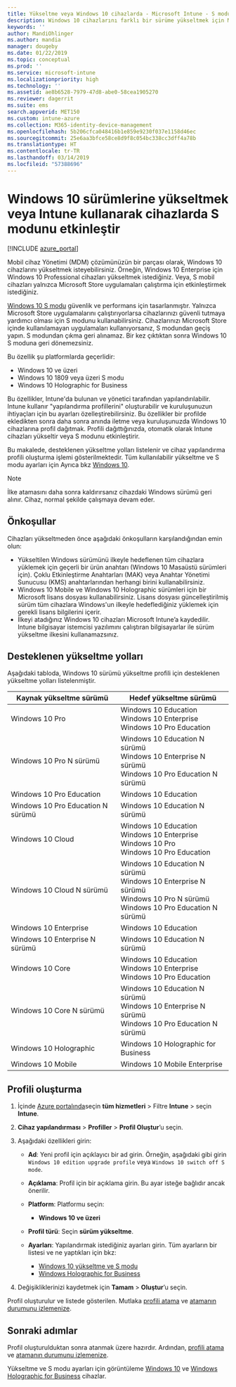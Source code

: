 ```yaml
---
title: Yükseltme veya Windows 10 cihazlarda - Microsoft Intune - S modunu kullanmak Azure | Microsoft Docs
description: Windows 10 cihazlarını farklı bir sürüme yükseltmek için Microsoft Intune kullanın veya S modunu etkinleştirin. Yöneticiler, Windows 10 Professional, Windows 10 Enterprise için yükseltme ve etkinleştirme veya S modundan geçiş için bir cihaz yapılandırma profili kullanabilirsiniz. Windows 10 Pro N sürümü, eğitim, bulut, Enterprise, Core, Holographic ve Mobile için desteklenen yükseltme yolları bakın.
keywords: ''
author: MandiOhlinger
ms.author: mandia
manager: dougeby
ms.date: 01/22/2019
ms.topic: conceptual
ms.prod: ''
ms.service: microsoft-intune
ms.localizationpriority: high
ms.technology: ''
ms.assetid: ae8b6528-7979-47d8-abe0-58cea1905270
ms.reviewer: dagerrit
ms.suite: ems
search.appverid: MET150
ms.custom: intune-azure
ms.collection: M365-identity-device-management
ms.openlocfilehash: 5b206cfca048416b1e859e9230f037e1158d46ec
ms.sourcegitcommit: 25e6aa3bfce58ce8d9f8c054bc338cc3dff4a78b
ms.translationtype: HT
ms.contentlocale: tr-TR
ms.lasthandoff: 03/14/2019
ms.locfileid: "57388696"
---
```

# <a name="upgrade-windows-10-editions-or-enable-s-mode-on-devices-using-microsoft-intune"></a>Windows 10 sürümlerine yükseltmek veya Intune kullanarak cihazlarda S modunu etkinleştir

[!INCLUDE [azure_portal](./includes/azure_portal.md)]

Mobil cihaz Yönetimi (MDM) çözümünüzün bir parçası olarak, Windows 10 cihazlarını yükseltmek isteyebilirsiniz. Örneğin, Windows 10 Enterprise için Windows 10 Professional cihazları yükseltmek istediğiniz. Veya, S mobil cihazları yalnızca Microsoft Store uygulamaları çalıştırma için etkinleştirmek istediğiniz.

[Windows 10 S modu](https://support.microsoft.com/help/4456067/windows-10-switch-out-of-s-mode) güvenlik ve performans için tasarlanmıştır. Yalnızca Microsoft Store uygulamalarını çalıştırıyorlarsa cihazlarınızı güvenli tutmaya yardımcı olması için S modunu kullanabilirsiniz. Cihazlarınızı Microsoft Store içinde kullanılamayan uygulamaları kullanıyorsanız, S modundan geçiş yapın. S modundan çıkma geri alınamaz. Bir kez çıktıktan sonra Windows 10 S moduna geri dönemezsiniz.

Bu özellik şu platformlarda geçerlidir:

- Windows 10 ve üzeri
- Windows 10 1809 veya üzeri S modu
- Windows 10 Holographic for Business

Bu özellikler, Intune'da bulunan ve yönetici tarafından yapılandırılabilir. Intune kullanır "yapılandırma profillerini" oluşturabilir ve kuruluşunuzun ihtiyaçları için bu ayarları özelleştirebilirsiniz. Bu özellikler bir profilde ekledikten sonra daha sonra anında iletme veya kuruluşunuzda Windows 10 cihazlarına profil dağıtmak. Profili dağıttığınızda, otomatik olarak Intune cihazları yükseltir veya S modunu etkinleştirir.

Bu makalede, desteklenen yükseltme yolları listelenir ve cihaz yapılandırma profili oluşturma işlemi gösterilmektedir. Tüm kullanılabilir yükseltme ve S modu ayarları için Ayrıca bkz [Windows 10](edition-upgrade-windows-settings.md).

> [!NOTE]
> İlke atamasını daha sonra kaldırırsanız cihazdaki Windows sürümü geri alınır. Cihaz, normal şekilde çalışmaya devam eder.

## <a name="prerequisites"></a>Önkoşullar

Cihazları yükseltmeden önce aşağıdaki önkoşulların karşılandığından emin olun:

- Yükseltilen Windows sürümünü ilkeyle hedeflenen tüm cihazlara yüklemek için geçerli bir ürün anahtarı (Windows 10 Masaüstü sürümleri için). Çoklu Etkinleştirme Anahtarları (MAK) veya Anahtar Yönetimi Sunucusu (KMS) anahtarlarından herhangi birini kullanabilirsiniz.
- Windows 10 Mobile ve Windows 10 Holographic sürümleri için bir Microsoft lisans dosyası kullanabilirsiniz. Lisans dosyası güncelleştirilmiş sürüm tüm cihazlara Windows'un ilkeyle hedeflediğiniz yüklemek için gerekli lisans bilgilerini içerir.
- İlkeyi atadığınız Windows 10 cihazları Microsoft Intune’a kaydedilir. Intune bilgisayar istemcisi yazılımını çalıştıran bilgisayarlar ile sürüm yükseltme ilkesini kullanamazsınız.

## <a name="supported-upgrade-paths"></a>Desteklenen yükseltme yolları

Aşağıdaki tabloda, Windows 10 sürümü yükseltme profili için desteklenen yükseltme yolları listelenmiştir.

| Kaynak yükseltme sürümü | Hedef yükseltme sürümü |
|---|---|
| Windows 10 Pro | Windows 10 Education <br/>Windows 10 Enterprise <br/>Windows 10 Pro Education |
| Windows 10 Pro N sürümü | Windows 10 Education N sürümü <br/>Windows 10 Enterprise N sürümü <br/>Windows 10 Pro Education N sürümü | 
| Windows 10 Pro Education | Windows 10 Education | 
| Windows 10 Pro Education N sürümü | Windows 10 Education N sürümü |
| Windows 10 Cloud | Windows 10 Education <br/>Windows 10 Enterprise <br/>Windows 10 Pro <br/>Windows 10 Pro Education | 
| Windows 10 Cloud N sürümü | Windows 10 Education N sürümü <br/>Windows 10 Enterprise N sürümü <br/>Windows 10 Pro N sürümü <br/>Windows 10 Pro Education N sürümü | 
| Windows 10 Enterprise | Windows 10 Education | 
| Windows 10 Enterprise N sürümü | Windows 10 Education N sürümü | 
| Windows 10 Core | Windows 10 Education <br/>Windows 10 Enterprise <br/>Windows 10 Pro Education | 
| Windows 10 Core N sürümü | Windows 10 Education N sürümü <br/>Windows 10 Enterprise N sürümü <br/>Windows 10 Pro Education N sürümü | 
| Windows 10 Holographic | Windows 10 Holographic for Business |
| Windows 10 Mobile | Windows 10 Mobile Enterprise |

<!--The following table provides information about the supported upgrade paths for Windows 10 editions in this policy:

![supported](./media/check_grn.png)  (X) = not supported    
![unsupported](./media/x_blk.png)    (green checkmark) = supported    

|Upgrade from edition\Upgrade to edition|Education|Education N|Pro Education|Pro Education N|Enterprise|Enterprise N|Professional|Professional N|Mobile Enterprise|Holographic for Business|
|--------|--------|--------|--------|--------|--------|--------|--------|--------|--------|--------|--------|
|Pro|![supported](./media/check_grn.png)|![unsupported](./media/x_blk.png)|![supported](./media/check_grn.png)|![unsupported](./media/x_blk.png)|![supported](./media/check_grn.png)|![unsupported](./media/x_blk.png)|![unsupported](./media/x_blk.png)|![unsupported](./media/x_blk.png)|![unsupported](./media/x_blk.png)|![unsupported](./media/x_blk.png)|
|Pro N|![unsupported](./media/x_blk.png)|![supported](./media/check_grn.png)|![unsupported](./media/x_blk.png)|![supported](./media/check_grn.png)|![unsupported](./media/x_blk.png)|![supported](./media/check_grn.png)|![unsupported](./media/x_blk.png)|![unsupported](./media/x_blk.png)|![unsupported](./media/x_blk.png)|![unsupported](./media/x_blk.png)|
|Pro Education|![supported](./media/check_grn.png)|![unsupported](./media/x_blk.png)|![unsupported](./media/x_blk.png)|![unsupported](./media/x_blk.png)|![unsupported](./media/x_blk.png)|![unsupported](./media/x_blk.png)|![unsupported](./media/x_blk.png)|![unsupported](./media/x_blk.png)|![unsupported](./media/x_blk.png)|![unsupported](./media/x_blk.png)|
|Pro Education N|![unsupported](./media/x_blk.png)|![supported](./media/check_grn.png)|![unsupported](./media/x_blk.png)|![unsupported](./media/x_blk.png)|![unsupported](./media/x_blk.png)|![unsupported](./media/x_blk.png)|![unsupported](./media/x_blk.png)|![unsupported](./media/x_blk.png)|![unsupported](./media/x_blk.png)|![unsupported](./media/x_blk.png)|
|Cloud|![supported](./media/check_grn.png)|![unsupported](./media/x_blk.png)|![supported](./media/check_grn.png)|![unsupported](./media/x_blk.png)|![supported](./media/check_grn.png)|![unsupported](./media/x_blk.png)|![supported](./media/check_grn.png)|![unsupported](./media/x_blk.png)|![unsupported](./media/x_blk.png)|![unsupported](./media/x_blk.png)|
|Cloud N|![unsupported](./media/x_blk.png)|![supported](./media/check_grn.png)|![unsupported](./media/x_blk.png)|![supported](./media/check_grn.png)|![unsupported](./media/x_blk.png)|![supported](./media/check_grn.png)|![unsupported](./media/x_blk.png)|![supported](./media/check_grn.png)|![unsupported](./media/x_blk.png)|![unsupported](./media/x_blk.png)|
|Enterprise|![supported](./media/check_grn.png)|![unsupported](./media/x_blk.png)|![unsupported](./media/x_blk.png)|![unsupported](./media/x_blk.png)|![unsupported](./media/x_blk.png)|![unsupported](./media/x_blk.png)|![unsupported](./media/x_blk.png)|![unsupported](./media/x_blk.png)|![unsupported](./media/x_blk.png)|![unsupported](./media/x_blk.png)|
|Enterprise N|![unsupported](./media/x_blk.png)|![supported](./media/check_grn.png)|![unsupported](./media/x_blk.png)|![unsupported](./media/x_blk.png)|![unsupported](./media/x_blk.png)|![unsupported](./media/x_blk.png)|![unsupported](./media/x_blk.png)|![unsupported](./media/x_blk.png)|![unsupported](./media/x_blk.png)|![unsupported](./media/x_blk.png)|
|Core|![supported](./media/check_grn.png)|![unsupported](./media/x_blk.png)|![supported](./media/check_grn.png)|![unsupported](./media/x_blk.png)|![unsupported](./media/x_blk.png)|![unsupported](./media/x_blk.png)   |![unsupported](./media/x_blk.png)|![unsupported](./media/x_blk.png)|![unsupported](./media/x_blk.png)|![unsupported](./media/x_blk.png)|
|Core N|![unsupported](./media/x_blk.png)|![supported](./media/check_grn.png)|![unsupported](./media/x_blk.png)|![supported](./media/check_grn.png)|![unsupported](./media/x_blk.png)|![unsupported](./media/x_blk.png)|![unsupported](./media/x_blk.png)|![unsupported](./media/x_blk.png)|![unsupported](./media/x_blk.png)|![unsupported](./media/x_blk.png)|
|Mobile|![unsupported](./media/x_blk.png)|![unsupported](./media/x_blk.png)|![unsupported](./media/x_blk.png)|![unsupported](./media/x_blk.png)|![unsupported](./media/x_blk.png)|![unsupported](./media/x_blk.png)|![unsupported](./media/x_blk.png)|![unsupported](./media/x_blk.png)|![supported](./media/check_grn.png)|![unsupported](./media/x_blk.png)|
|Holographic|![unsupported](./media/x_blk.png)|![unsupported](./media/x_blk.png)|![unsupported](./media/x_blk.png)|![unsupported](./media/x_blk.png)|![unsupported](./media/x_blk.png)|![unsupported](./media/x_blk.png)|![unsupported](./media/x_blk.png)|![unsupported](./media/x_blk.png)|![unsupported](./media/x_blk.png)|![supported](./media/check_grn.png) -->

## <a name="create-the-profile"></a>Profili oluşturma

1. İçinde [Azure portalında](https://portal.azure.com)seçin **tüm hizmetleri** > Filtre **Intune** > seçin **Intune**.
2. **Cihaz yapılandırması** > **Profiller** > **Profil Oluştur**’u seçin.
3. Aşağıdaki özellikleri girin:

    - **Ad**: Yeni profil için açıklayıcı bir ad girin. Örneğin, aşağıdaki gibi girin `Windows 10 edition upgrade profile` veya `Windows 10 switch off S mode`.
    - **Açıklama**: Profil için bir açıklama girin. Bu ayar isteğe bağlıdır ancak önerilir.
    - **Platform**: Platformu seçin:  

        - **Windows 10 ve üzeri**

    - **Profil türü**: Seçin **sürüm yükseltme**.
    - **Ayarları**: Yapılandırmak istediğiniz ayarları girin. Tüm ayarların bir listesi ve ne yaptıkları için bkz:

        - [Windows 10 yükseltme ve S modu](edition-upgrade-windows-settings.md)
        - [Windows Holographic for Business](holographic-upgrade.md)

4. Değişikliklerinizi kaydetmek için **Tamam** > **Oluştur**’u seçin. 

Profil oluşturulur ve listede gösterilen. Mutlaka [profili atama](device-profile-assign.md) ve [atamanın durumunu izlemenize](device-profile-monitor.md).

## <a name="next-steps"></a>Sonraki adımlar

Profil oluşturulduktan sonra atanmak üzere hazırdır. Ardından, [profili atama](device-profile-assign.md) ve [atamanın durumunu izlemenize](device-profile-monitor.md).

Yükseltme ve S modu ayarları için görüntüleme [Windows 10](edition-upgrade-windows-settings.md) ve [Windows Holographic for Business](holographic-upgrade.md) cihazlar.
